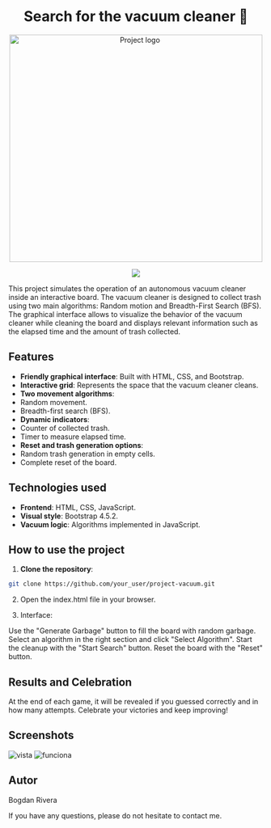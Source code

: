 <h1 align="center"> Search for the vacuum cleaner 🧹</h1>


<p align="center">
  <img src = "https://github.com/user-attachments/assets/86e30f4b-46f2-4961-9c8d-e2c372fb870f" width = 500px height = 450px  alt="Project logo">
</p>

   <p align="center">
   <img src="https://img.shields.io/badge/STATUS-FINISHED-green">
   </p>

This project simulates the operation of an autonomous vacuum cleaner inside an interactive board. The vacuum cleaner is designed to collect trash using two main algorithms: Random motion and Breadth-First Search (BFS). The graphical interface allows to visualize the behavior of the vacuum cleaner while cleaning the board and displays relevant information such as the elapsed time and the amount of trash collected.

## Features

- **Friendly graphical interface**: Built with HTML, CSS, and Bootstrap.
- **Interactive grid**: Represents the space that the vacuum cleaner cleans.
- **Two movement algorithms**:
- Random movement.
- Breadth-first search (BFS).
- **Dynamic indicators**:
- Counter of collected trash.
- Timer to measure elapsed time.
- **Reset and trash generation options**:
- Random trash generation in empty cells.
- Complete reset of the board.

## Technologies used

- **Frontend**: HTML, CSS, JavaScript.
- **Visual style**: Bootstrap 4.5.2.
- **Vacuum logic**: Algorithms implemented in JavaScript.

## How to use the project

1. **Clone the repository**:
```bash
git clone https://github.com/your_user/project-vacuum.git
```
2. Open the index.html file in your browser.

3. Interface:

Use the "Generate Garbage" button to fill the board with random garbage.
Select an algorithm in the right section and click "Select Algorithm".
Start the cleanup with the "Start Search" button.
Reset the board with the "Reset" button.



## Results and Celebration

At the end of each game, it will be revealed if you guessed correctly and in how many attempts. Celebrate your victories and keep improving!

## Screenshots
![vista](https://github.com/user-attachments/assets/bff7ec33-f35c-4e34-a024-71cf9e8944c1)
![funciona](https://github.com/user-attachments/assets/aa0a9d2a-5f09-4d17-9b3d-8f47026c8985)

## Autor
Bogdan Rivera 

If you have any questions, please do not hesitate to contact me.
